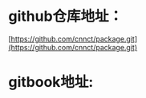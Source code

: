 # github仓库地址：

[https://github.com/cnnct/package.git](https://github.com/cnnct/package.git)

# gitbook地址:





